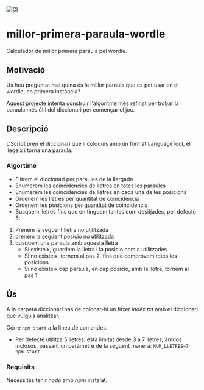 [![CI](https://github.com/MarcLlobet/millor-primera-paraula-wordle/actions/workflows/ci.yml/badge.svg)](https://github.com/MarcLlobet/millor-primera-paraula-wordle/actions/workflows/ci.yml)

# millor-primera-paraula-wordle

Calculador de millor primera paraula pel wordle.

## Motivació

Us heu preguntat mai quina és la millor paraula que es pot usar en el wordle, en primera instància?

Aquest projecte intenta construir l'algoritme més refinat per trobar la paraula més útil del diccionari per començar el joc.

## Descripció

L'Script pren el diccionari que li coloquis amb un format LanguageTool, el llegeix i torna una paraula.

### Algortime

- Filtrem el diccionari per paraules de la llargada
- Enumerem les coincidencies de lletres en totes les paraules
- Enumerem les coincidencies de lletres en cada una de les posicions
- Ordenem les lletres per quantitat de coincidencia
- Ordenem les posicions per quantitat de coincidencia
- Busquem lletres fins que en tinguem tantes com desitjades, per defecte 5:

1. Prenem la següent lletra no utilitzada
2. prenem la següent posicio no utilitzada
3. busquem una paraula amb aquesta lletra
   - Si existeix, guardem la lletra i la posicio com a utilitzades
   - Si no existeix, tornem al pas 2, fins que comprovem totes les posicions
   - Si no existeix cap paraula, en cap posicio, amb la lletra, tornem al pas 1

## Ús

A la carpeta diccionari has de colocar-hi un fitxer _index.txt_ amb el diccionari que vulguis analitzar.

Córre `npm start` a la linea de comandes.

- Per defecte utilitza 5 lletres, està limitat desde 3 a 7 lletres, amdos inclosos, passant un paràmetre de la següent manera:
  `NUM_LLETRES=7 npm start`

### Requisits

Necessites tenir _node_ amb _npm_ instalat.

